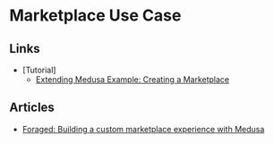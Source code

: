 # Marketplace Use Case

<!--
https://github.com/extropysk/marketplace
https://github.com/Slaknoah/medusa-marketplace
https://github.com/shavidze/medusa-api
-->

## Links

- [Tutorial]
  - [Extending Medusa Example: Creating a Marketplace](https://medusajs.com/blog/extending-medusa-usecase-marketplace/)

<!--
https://github.com/shahednasser/medusa-1.8-marketplace-tutorial
-->

## Articles

- [Foraged: Building a custom marketplace experience with Medusa](https://medusajs.com/blog/foraged-custom-marketplace)
